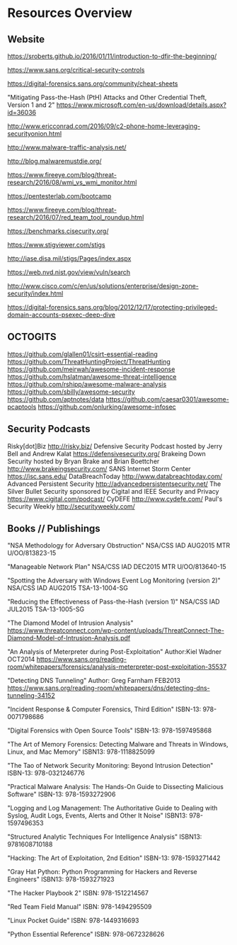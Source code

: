 # Resources Overview

## Website
https://sroberts.github.io/2016/01/11/introduction-to-dfir-the-beginning/

https://www.sans.org/critical-security-controls

https://digital-forensics.sans.org/community/cheat-sheets

"Mitigating Pass-the-Hash (PtH) Attacks and Other Credential Theft, Version 1 and 2" https://www.microsoft.com/en-us/download/details.aspx?id=36036

http://www.ericconrad.com/2016/09/c2-phone-home-leveraging-securityonion.html

http://www.malware-traffic-analysis.net/

http://blog.malwaremustdie.org/

https://www.fireeye.com/blog/threat-research/2016/08/wmi_vs_wmi_monitor.html

https://pentesterlab.com/bootcamp

https://www.fireeye.com/blog/threat-research/2016/07/red_team_tool_roundup.html

https://benchmarks.cisecurity.org/

https://www.stigviewer.com/stigs

http://iase.disa.mil/stigs/Pages/index.aspx

https://web.nvd.nist.gov/view/vuln/search

http://www.cisco.com/c/en/us/solutions/enterprise/design-zone-security/index.html

https://digital-forensics.sans.org/blog/2012/12/17/protecting-privileged-domain-accounts-psexec-deep-dive


## OCTOGITS
https://github.com/glallen01/csirt-essential-reading
https://github.com/ThreatHuntingProject/ThreatHunting
https://github.com/meirwah/awesome-incident-response
https://github.com/hslatman/awesome-threat-intelligence
https://github.com/rshipp/awesome-malware-analysis
https://github.com/sbilly/awesome-security
https://github.com/aptnotes/data
https://github.com/caesar0301/awesome-pcaptools
https://github.com/onlurking/awesome-infosec


## Security Podcasts
Risky[dot]Biz  http://risky.biz/
Defensive Security Podcast hosted by Jerry Bell and Andrew Kalat https://defensivesecurity.org/
Brakeing Down Security hosted by Bryan Brake and Brian Boettcher http://www.brakeingsecurity.com/
SANS Internet Storm Center https://isc.sans.edu/
DataBreachToday http://www.databreachtoday.com/
Advanced Persistent Security http://advancedpersistentsecurity.net/
The Silver Bullet Security sponsored by Cigital and IEEE Security and Privacy https://www.cigital.com/podcast/
CyDEFE http://www.cydefe.com/
Paul's Security Weekly http://securityweekly.com/


## Books // Publishings
"NSA Methodology for Adversary Obstruction" NSA/CSS IAD AUG2015 MTR U/OO/813823-15

"Manageable Network Plan" NSA/CSS IAD DEC2015 MTR U/OO/813640-15

"Spotting the Adversary with Windows Event Log Monitoring (version 2)" NSA/CSS IAD AUG2015 TSA-13-1004-SG

"Reducing the Effectiveness of Pass-the-Hash (version 1)" NSA/CSS IAD JUL2015 TSA-13-1005-SG

"The Diamond Model of Intrusion Analysis" https://www.threatconnect.com/wp-content/uploads/ThreatConnect-The-Diamond-Model-of-Intrusion-Analysis.pdf

"An Analysis of Meterpreter during Post-Exploitation" Author:Kiel Wadner OCT2014 https://www.sans.org/reading-room/whitepapers/forensics/analysis-meterpreter-post-exploitation-35537

"Detecting DNS Tunneling" Author: Greg Farnham FEB2013 https://www.sans.org/reading-room/whitepapers/dns/detecting-dns-tunneling-34152

"Incident Response & Computer Forensics, Third Edition" ISBN-13: 978-0071798686

"Digital Forensics with Open Source Tools" ISBN-13: 978-1597495868

"The Art of Memory Forensics: Detecting Malware and Threats in Windows, Linux, and Mac Memory" ISBN13: 978-1118825099

"The Tao of Network Security Monitoring: Beyond Intrusion Detection" ISBN-13: 978-0321246776

"Practical Malware Analysis: The Hands-On Guide to Dissecting Malicious Software" ISBN-13: 978-1593272906

"Logging and Log Management: The Authoritative Guide to Dealing with Syslog, Audit Logs, Events, Alerts and Other It Noise" ISBN13: 978-1597496353

"Structured Analytic Techniques For Intelligence Analysis" ISBN13: 9781608710188

"Hacking: The Art of Exploitation, 2nd Edition" ISBN-13: 978-1593271442

"Gray Hat Python: Python Programming for Hackers and Reverse Engineers" ISBN13: 978-1593271923

"The Hacker Playbook 2" ISBN: 978-1512214567

"Red Team Field Manual" ISBN: 978-1494295509

"Linux Pocket Guide" ISBN: 978-1449316693

"Python Essential Reference" ISBN: 978-0672328626






